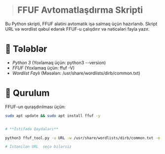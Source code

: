 ># FFUF Avtomatlaşdırma Skripti

Bu Python skripti, FFUF alətini avtomatik işə salmaq üçün hazırlanıb. 
Skript URL və wordlist qəbul edərək FFUF-u çalışdırır və nəticələri fayla yazır.

# 📌 Tələblər
- *Python 3* (Yoxlamaq üçün: python3 --version)
- *FFUF* (Yoxlamaq üçün: ffuf -V)
- *Wordlist Faylı* (Məsələn: /usr/share/wordlists/dirb/common.txt)

# 🔧 Qurulum
FFUF-un quraşdırılması üçün:
```bash
sudo apt update && sudo apt install ffuf -y


# **İstifadə Qaydaları**

python3 ffuf_tool.py -u URL -w /usr/share/wordlists/dirb/common.txt -o results

# İstənilən URL  seçə bilərsiz

